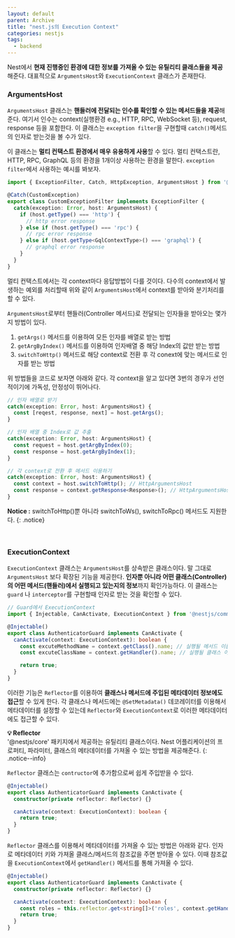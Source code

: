 ```yaml
---
layout: default
parent: Archive
title: "nest.js의 Execution Context"
categories: nestjs
tags:
  - backend
---
```




Nest에서 **현재 진행중인 환경에 대한 정보를 가져올 수 있는 유틸리티 클래스들을 제공**해준다. 대표적으로 `ArgumentsHost`와 `ExecutionContext` 클래스가 존재한다.  

### ArgumentsHost
`ArgumentsHost` 클래스는 **핸들러에 전달되는 인수를 확인할 수 있는 메서드들을 제공**해준다. 여기서 인수는 context(실행환경 e.g., HTTP, RPC, WebSocket 등), request, response 등을 포함한다. 이 클래스는 `exception filter`을 구현할때 `catch()`메서드의 인자로 받는것을 볼 수가 있다.  

이 클래스는 **멀티 컨택스트 환경에서 매우 유용하게 사용**할 수 있다. 멀티 컨택스트란, HTTP, RPC, GraphQL 등의 환경을 1개이상 사용하는 환경을 말한다. `exception filter`에서 사용하는 예시를 봐보자.

```ts
import { ExceptionFilter, Catch, HttpException, ArgumentsHost } from '@nestjs/common';

@Catch(CustomException)
export class CustomExceptionFilter implements ExceptionFilter {
  catch(exception: Error, host: ArgumentsHost) {
    if (host.getType() === 'http') {
      // http error response
    } else if (host.getType() === 'rpc') {
      // rpc error response
    } else if (host.getType<GqlContextType>() === 'graphql') {
      // graphql error response
    }
  }
}
```
멀티 컨택스트에서는 각 context마다 응답방법이 다를 것이다. 다수의 context에서 발생하는 예외를 처리할때 위와 같이 `ArgumentsHost`에서 context를 받아와 분기처리를 할 수 있다.  

`ArgumentsHost`로부터 핸들러(Controller 메서드)로 전달되는 인자들을 받아오는 몇가지 방법이 있다.
1. `getArgs()` 메서드를 이용하여 모든 인자를 배열로 받는 방법
2. `getArgByIndex()` 메서드를 이용하여 인자배열 중 해당 Index의 값만 받는 방법
3. `switchToHttp()` 메서드로 해당 context로 전환 후 각 conext에 맞는 메서드로 인자를 받는 방법  

위 방법들을 코드로 보자면 아래와 같다. 각 context을 알고 있다면 3번의 경우가 선언적이기에 가독성, 안정성이 뛰어나다.
```ts
// 인자 배열로 받기
catch(exception: Error, host: ArgumentsHost) {
  const [reqest, response, next] = host.getArgs();
}
```  
```ts
// 인자 배열 중 Index로 값 추출
catch(exception: Error, host: ArgumentsHost) {
  const request = host.getArgByIndex(0);
  const response = host.getArgByIndex(1);
}
```  
```ts  
// 각 context로 전환 후 메서드 이용하기
catch(exception: Error, host: ArgumentsHost) {
  const context = host.switchToHttp(); // HttpArgumentsHost
  const response = context.getResponse<Response>(); // HttpArgumentsHost의 메서드를 이용
}
```  

**Notice :** switchToHttp()뿐 아니라 switchToWs(), switchToRpc() 메서드도 지원한다.
{: .notice}


<br />  


### ExecutionContext  
`ExecutionContext` 클래스는 `ArgumentsHost`를 상속받은 클래스이다. 말 그대로 `ArgumentsHost` 보다 확장된 기능을 제공한다. **인자뿐 아니라 어떤 클래스(Controller)의 어떤 메서드(핸들러)에서 실행되고 있는지의 정보**까지 확인가능하다. 이 클래스는 `guard` 나 `interceptor`를 구현할때 인자로 받는 것을 확인할 수 있다.  

```ts  
// Guard에서 ExecutionContext
import { Injectable, CanActivate, ExecutionContext } from '@nestjs/common';

@Injectable()
export class AuthenticatorGuard implements CanActivate {
  canActivate(context: ExecutionContext): boolean {
    const excuteMethodName = context.getClass().name; // 실행될 메서드 이름 
    const excuteClassName = context.getHandler().name; // 실행될 클래스 이름 

    return true;
  }
}
```  

이러한 기능은 `Reflector`를 이용하여 **클래스나 메서드에 주입된 메타데이터 정보에도 접근**할 수 있게 한다. 각 클래스나 메서드에는 `@SetMetadata()` 데코레이터를 이용해서 메타데이터를 설정할 수 있는데 `Reflector`와 `ExecutionContext`로 이러한 메타데이터에도 접근할 수 있다.  

**💡 Reflector**  
'@nestjs/core' 패키지에서 제공하는 유틸리티 클래스이다. Nest 어플리케이션의 프로퍼티, 파라미터, 클래스의 메타데이터를 가져올 수 있는 방법을 제공해준다.
{: .notice--info}  

`Reflector` 클래스는 `contructor`에 추가함으로써 쉽게 주입받을 수 있다.  
```ts
@Injectable()
export class AuthenticatorGuard implements CanActivate {
  constructor(private reflector: Reflector) {}

  canActivate(context: ExecutionContext): boolean { 
    return true;
  }
}
```  

`Reflector` 클래스를 이용해서 메타데이터를 가져올 수 있는 방법은 아래와 같다. 인자로 메타데이터 키와 가져올 클래스/메서드의 참조값을 주면 받아올 수 있다. 이때 참조값을 `ExecutionContext`에서 `getHandler()` 메서드를 통해 가져올 수 있다.  
```ts
@Injectable()
export class AuthenticatorGuard implements CanActivate {
  constructor(private reflector: Reflector) {}

  canActivate(context: ExecutionContext): boolean {
    const roles = this.reflector.get<string[]>('roles', context.getHandler());
    return true;
  }
}
```  
